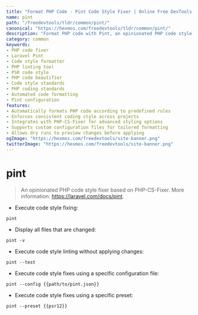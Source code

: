 ```yaml
---
title: "Format PHP Code - Pint Code Style Fixer | Online Free DevTools by Hexmos"
name: pint
path: "/freedevtools/tldr/common/pint/"
canonical: "https://hexmos.com/freedevtools/tldr/common/pint/"
description: "Format PHP code with Pint, an opinionated PHP code style fixer. Enhance code readability and consistency using Laravel Pint. Free online tool, no registration required."
category: common
keywords:
- PHP code fixer
- Laravel Pint
- Code style formatter
- PHP linting tool
- PSR code style
- PHP code beautifier
- Code style standards
- PHP coding standards
- Automated code formatting
- Pint configuration
features:
- Automatically formats PHP code according to predefined rules
- Enforces consistent coding style across projects
- Integrates with PHP-CS-Fixer for advanced styling options
- Supports custom configuration files for tailored formatting
- Allows dry runs to preview changes before applying
ogImage: "https://hexmos.com/freedevtools/site-banner.png"
twitterImage: "https://hexmos.com/freedevtools/site-banner.png"
---
```


# pint

> An opinionated PHP code style fixer based on PHP-CS-Fixer.
> More information: <https://laravel.com/docs/pint>.

- Execute code style fixing:

`pint`

- Display all files that are changed:

`pint -v`

- Execute code style linting without applying changes:

`pint --test`

- Execute code style fixes using a specific configuration file:

`pint --config {{path/to/pint.json}}`

- Execute code style fixes using a specific preset:

`pint --preset {{psr12}}`
